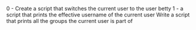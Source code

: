 0 - Create a script that switches the current user to the user betty
1 - a script that prints the effective username of the current user
Write a script that prints all the groups the current user is part of
